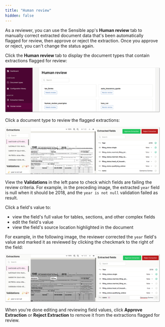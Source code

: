 ```yaml
---
title: "Human review"
hidden: false
---
```


As a reviewer, you can use the Sensible app's **Human review** tab to manually correct extracted document data that's been automatically flagged for review, then approve or reject the extraction. Once you approve or reject, you can't change the status again. 

Click the **Human review** tab to display the document types that contain extractions flagged for review:

![Click to enlarge](https://raw.githubusercontent.com/sensible-hq/sensible-docs/main/readme-sync/assets/v0/images/final/human_review_2.png) 


Click a document type to review the flagged extractions:

![Click to enlarge](https://raw.githubusercontent.com/sensible-hq/sensible-docs/main/readme-sync/assets/v0/images/final/human_review_3.png) 

View the **Validations** in the left pane to check which fields are failing the review criteria.  For example, in the preceding image, the extracted `year` field is null when it should be 2018, and the `year is not null` validation failed as result.

Click a field's value to:

- view the field's full value for tables, sections, and other complex fields
- edit the field's value
- view the field's source location highlighted in the document

For example, in the following image, the reviewer corrected the `year` field's value and marked it as reviewed by clicking the checkmark to the right of the field: 

![Click to enlarge](https://raw.githubusercontent.com/sensible-hq/sensible-docs/main/readme-sync/assets/v0/images/final/human_review_4.png)

 When you're done editing and reviewing field values, click **Approve Extraction** or **Reject Extraction** to remove it from the extractions flagged for review.

